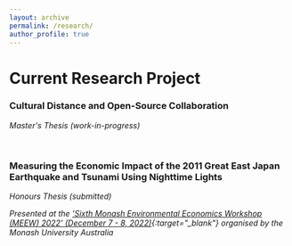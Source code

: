```yaml
---
layout: archive
permalink: /research/
author_profile: true
---
```

# Current Research Project #

### Cultural Distance and Open-Source Collaboration ###
*Master's Thesis (work-in-progress)*

<br/>

### Measuring the Economic Impact of the 2011 Great East Japan Earthquake and Tsunami Using Nighttime Lights ###
*Honours Thesis (submitted)*

*Presented at the ['Sixth Monash Environmental Economics Workshop (MEEW) 2022' (December 7 - 8, 2022)](https://www.monash.edu/business/meew2022){:target="_blank"} organised by the Monash University Australia*